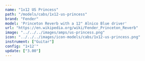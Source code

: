 ```yaml
---
name: "1x12 US Princess"
path: "/models/cabs/1x12-us-princess"
brand: "Fender"
model: 'Princeton Reverb with a 12" Alnico Blue driver'
url: "https://en.wikipedia.org/wiki/Fender_Princeton_Reverb"
image: "../../../images/amps/us-princess.png"
icon: "../../../images/icon-models/cabs/1x12-us-princess.png"
instrument: ["Guitar"]
config: "1×12″"
update: ["3.00"]
---
```

